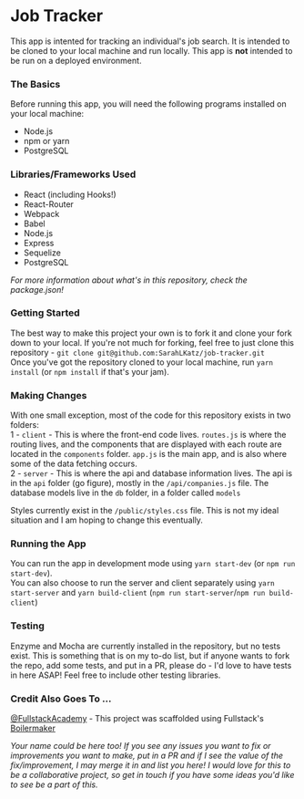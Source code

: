 # Job Tracker

This app is intented for tracking an individual's job search. It is intended to be cloned to your local machine and run locally. This app is **not** intended to be run on a deployed environment.

### The Basics

Before running this app, you will need the following programs installed on your local machine:

* Node.js
* npm or yarn
* PostgreSQL

### Libraries/Frameworks Used

* React (including Hooks!)
* React-Router
* Webpack
* Babel
* Node.js
* Express
* Sequelize
* PostgreSQL

_For more information about what's in this repository, check the package.json!_

### Getting Started

The best way to make this project your own is to fork it and clone your fork down to your local. If you're not much for forking, feel free to just clone this repository - `git clone git@github.com:SarahLKatz/job-tracker.git`  
Once you've got the repository cloned to your local machine, run `yarn install` (or `npm install` if that's your jam).

### Making Changes

With one small exception, most of the code for this repository exists in two folders:  
1 - `client` - This is where the front-end code lives. `routes.js` is where the routing lives, and the components that are displayed with each route are located in the `components` folder. `app.js` is the main app, and is also where some of the data fetching occurs.  
2 - `server` - This is where the api and database information lives. The api is in the `api` folder (go figure), mostly in the `/api/companies.js` file. The database models live in the `db` folder, in a folder called `models`

Styles currently exist in the `/public/styles.css` file. This is not my ideal situation and I am hoping to change this eventually.

### Running the App

You can run the app in development mode using `yarn start-dev` (or `npm run start-dev`).  
You can also choose to run the server and client separately using `yarn start-server` and `yarn build-client` (`npm run start-server`/`npm run build-client`)

### Testing

Enzyme and Mocha are currently installed in the repository, but no tests exist. This is something that is on my to-do list, but if anyone wants to fork the repo, add some tests, and put in a PR, please do - I'd love to have tests in here ASAP! Feel free to include other testing libraries.

### Credit Also Goes To ...

[@FullstackAcademy](https://github.com/FullstackAcademy/) - This project was scaffolded using Fullstack's [Boilermaker](https://github.com/FullstackAcademy/boilermaker)

_Your name could be here too! If you see any issues you want to fix or improvements you want to make, put in a PR and if I see the value of the fix/improvement, I may merge it in and list you here! I would love for this to be a collaborative project, so get in touch if you have some ideas you'd like to see be a part of this._
